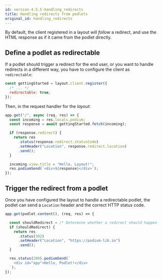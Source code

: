 ```yaml
---
id: version-4.5.5-handling_redirects
title: Handling redirects from podlets
original_id: handling_redirects
---
```


By default, the client registered in a layout will _follow_ a redirect, and use the HTML response as if it came from the podlet directly.

## Define a podlet as redirectable

If a podlet should trigger a redirect for the end user, or you want to handle redirects in a different way, you have to configure the client as `redirectable`:

```js
const gettingStarted = layout.client.register({
  /* ... */
  redirectable: true,
});
```

Then, in the request handler for the _layout_:

```js
app.get("/", async (req, res) => {
  const incoming = res.locals.podium;
  const response = await gettingStarted.fetch(incoming);

  if (response.redirect) {
    return res
      .status(response.redirect.statusCode)
      .setHeader("Location", response.redirect.location)
      .send();
  }

  incoming.view.title = "Hello, Layout!";
  res.podiumSend(`<div>${response}</div>`);
});
```

## Trigger the redirect from a podlet

Once you have configured the layout to handle a redirectable podlet, the podlet can send a `Location` header and the correct HTTP status code.

```js
app.get(podlet.content(), (req, res) => {

  const shouldRedirect = /* Determine whether a redirect should happen */;
  if (shouldRedirect) {
    return res
      .status(302)
      .setHeader("Location", "https://podium-lib.io")
      .send();
  }

  res.status(200).podiumSend(`
    <div id="app">Hello, Podlet!</div>
  `);
});
```
